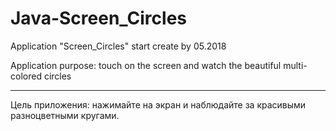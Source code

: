 # Java-Screen_Circles
Application "Screen_Circles" start create by 05.2018

Application purpose: touch on the screen and watch the beautiful multi-colored circles

---

Цель приложения: нажимайте на экран и наблюдайте за красивыми разноцветными кругами.
